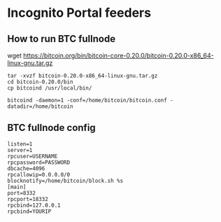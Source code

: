 # Incognito Portal feeders

## How to run BTC fullnode
wget https://bitcoin.org/bin/bitcoin-core-0.20.0/bitcoin-0.20.0-x86_64-linux-gnu.tar.gz
```
tar -xvzf bitcoin-0.20.0-x86_64-linux-gnu.tar.gz
cd bitcoin-0.20.0/bin
cp bitcoind /usr/local/bin/

bitcoind -daemon=1 -conf=/home/bitcoin/bitcoin.conf -datadir=/home/bitcoin
```

## BTC fullnode config
```
listen=1
server=1
rpcuser=USERNAME
rpcpassword=PASSWORD
dbcache=4096
rpcallowip=0.0.0.0/0
blocknotify=/home/bitcoin/block.sh %s
[main]
port=8332
rpcport=18332
rpcbind=127.0.0.1
rpcbind=YOURIP
```
